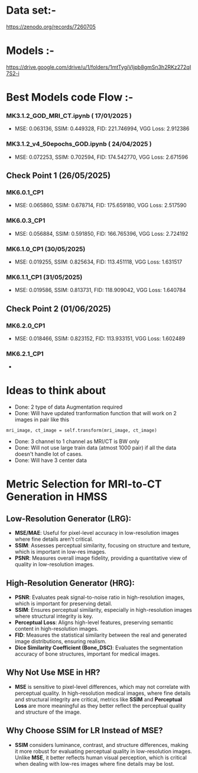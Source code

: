 # Data set:-
https://zenodo.org/records/7260705 

# Models :-
https://drive.google.com/drive/u/1/folders/1mtTygiVIjpb8gmSn3h2RKz272qI7S2-i

# Best Models code Flow :-

### MK3.1.2_GOD_MRI_CT.ipynb ( 17/01/2025 )
- MSE: 0.063136, SSIM: 0.449328, FID: 221.746994, VGG Loss: 2.912386

### MK3.1.2_v4_50epochs_GOD.ipynb ( 24/04/2025 )
- MSE: 0.072253, SSIM: 0.702594, FID: 174.542770, VGG Loss: 2.671596

## Check Point 1 (26/05/2025)

### MK6.0.1_CP1
- MSE: 0.065860, SSIM: 0.678714, FID: 175.659180, VGG Loss: 2.517590

### MK6.0.3_CP1
- MSE: 0.056884, SSIM: 0.591850, FID: 166.765396, VGG Loss: 2.724192

### MK6.1.0_CP1 (30/05/2025)
- MSE: 0.019255, SSIM: 0.825634, FID: 113.451118, VGG Loss: 1.631517

### MK6.1.1_CP1 (31/05/2025)
- MSE: 0.019586, SSIM: 0.813731, FID: 118.909042, VGG Loss: 1.640784

## Check Point 2 (01/06/2025)

### MK6.2.0_CP1
- MSE: 0.018466, SSIM: 0.823152, FID: 113.933151, VGG Loss: 1.602489

### MK6.2.1_CP1
- 

### 

# Ideas to think about
- Done: 2 type of data Augmentation required
- Done: Will have updated tranformation function that will work on 2 images in pair like this
```
mri_image, ct_image = self.transform(mri_image, ct_image)
```
-  Done: 3 channel to 1 channel as MRI/CT is BW only
-  Done: Will not use large train data (atmost 1000 pair) if all the data doesn't handle lot of cases.
- Done: Will have 3 center data
  
# Metric Selection for MRI-to-CT Generation in HMSS

## Low-Resolution Generator (LRG):
- **MSE/MAE**: Useful for pixel-level accuracy in low-resolution images where fine details aren't critical.
- **SSIM**: Assesses perceptual similarity, focusing on structure and texture, which is important in low-res images.
- **PSNR**: Measures overall image fidelity, providing a quantitative view of quality in low-resolution images.

## High-Resolution Generator (HRG):
- **PSNR**: Evaluates peak signal-to-noise ratio in high-resolution images, which is important for preserving detail.
- **SSIM**: Ensures perceptual similarity, especially in high-resolution images where structural integrity is key.
- **Perceptual Loss**: Aligns high-level features, preserving semantic content in high-resolution images.
- **FID**: Measures the statistical similarity between the real and generated image distributions, ensuring realism.
- **Dice Similarity Coefficient (Bone_DSC)**: Evaluates the segmentation accuracy of bone structures, important for medical images.

## Why Not Use MSE in HR?
- **MSE** is sensitive to pixel-level differences, which may not correlate with perceptual quality. In high-resolution medical images, where fine details and structural integrity are critical, metrics like **SSIM** and **Perceptual Loss** are more meaningful as they better reflect the perceptual quality and structure of the image.

## Why Choose SSIM for LR Instead of MSE?
- **SSIM** considers luminance, contrast, and structure differences, making it more robust for evaluating perceptual quality in low-resolution images. Unlike **MSE**, it better reflects human visual perception, which is critical when dealing with low-res images where fine details may be lost.
